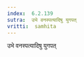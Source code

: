 ```yaml
---
index:  6.2.139
sutra:  उभे वनस्पत्यादिषु युगपत्
vritti:  samhita 
---
```


उभे वनस्पत्यादिषु युगपत्

